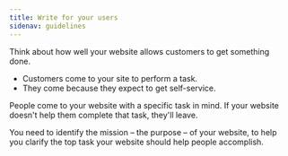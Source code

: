 ```yaml
---
title: Write for your users
sidenav: guidelines
---
```


Think about how well your website allows customers to get something done.

- Customers come to your site to perform a task.
- They come because they expect to get self-service.

People come to your website with a specific task in mind. If your website doesn't help them complete that task, they'll leave.

You need to identify the mission – the purpose – of your website, to help you clarify the top task your website should help people accomplish.
